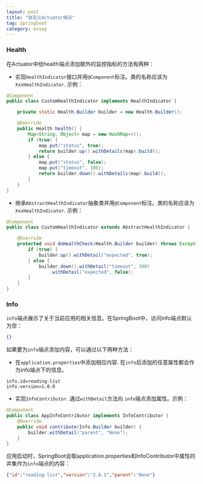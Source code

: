 ```yaml
---
layout: post
title: "自定义Actuator端点"
tag: springboot
category: essay
---
```


### Health

在Actuator中给health端点添加额外的监控指标的方法有两种：

- 实现`HealthIndicator`接口并用`@Component`标注。类的名称应该为`XxxHealthIndicator`. 示例：

```java
@Component
public class CustomHealthIndicator implements HealthIndicator {

    private static Health.Builder builder = new Health.Builder();

    @Override
    public Health health() {
        Map<String, Object> map = new HashMap<>();
        if (true) {
            map.put("status", true);
            return builder.up().withDetails(map).build();
        } else {
            map.put("status", false);
            map.put("timeout", 300);
            return builder.down().withDetails(map).build();
        }
    }
}
```

- 继承`AbstractHealthIndicator`抽象类并用`@Component`标注。类的名称应该为`XxxHealthIndicator`. 示例：

```java
@Component
public class CustomHealthIndicator extends AbstractHealthIndicator {

    @Override
    protected void doHealthCheck(Health.Builder builder) throws Exception {
        if (true) {
            builder.up().withDetail("expected", true);
        } else {
            builder.down().withDetail("timeout", 300)
                .withDetail("expected", false);
        }
    }
}
```

### Info

`info`端点展示了关于当前应用的相关信息。在SpringBoot中，访问info端点默认为空：

```json
{}
```

如果要为`info`端点添加内容，可以通过以下两种方法：

- 在`application.properties`中添加相应内容. 在`info`后添加的任意属性都会作为info端点下的信息。

```properties
info.id=reading-list
info.version=1.0.0
```

- 实现`InfoContributor`. 通过`withDetail`方法向 `info`端点添加属性。示例：

```java
@Component
public class AppInfoContributor implements InfoContributor {
    @Override
    public void contribute(Info.Builder builder) {
        builder.withDetail("parent", "None");
    }
}
```

应用启动时，SpringBoot会取application.properties和InfoContributor中属性的并集作为`info`端点的内容：

```json
{"id":"reading-list","version":"2.8.1","parent":"None"}
```

